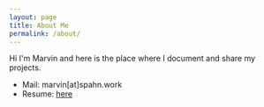 ```yaml
---
layout: page
title: About Me
permalink: /about/
---
```

Hi I'm Marvin and here is the place where I document and share my projects.
* Mail: marvin[at]spahn.work
* Resume: [here](https://www.google.com)